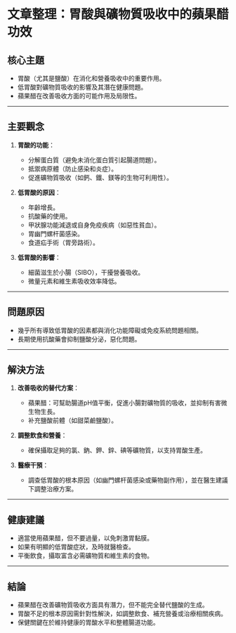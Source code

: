 # 文章整理：胃酸與礦物質吸收中的蘋果醋功效

## 核心主題  
- 胃酸（尤其是鹽酸）在消化和營養吸收中的重要作用。  
- 低胃酸對礦物質吸收的影響及其潛在健康問題。  
- 蘋果醋在改善吸收方面的可能作用及局限性。  

---

## 主要觀念  
1. **胃酸的功能**：  
   - 分解蛋白質（避免未消化蛋白質引起腸道問題）。  
   - 抵禦病原體（防止感染和炎症）。  
   - 促進礦物質吸收（如鈣、鐵、鎂等的生物可利用性）。  

2. **低胃酸的原因**：  
   - 年齡增長。  
   - 抗酸藥的使用。  
   - 甲狀腺功能減退或自身免疫疾病（如惡性貧血）。  
   - 胃幽門螺杆菌感染。  
   - 食道疝手術（胃旁路術）。  

3. **低胃酸的影響**：  
   - 細菌滋生於小腸（SIBO），干擾營養吸收。  
   - 微量元素和維生素吸收效率降低。  

---

## 問題原因  
- 幾乎所有導致低胃酸的因素都與消化功能障礙或免疫系統問題相關。  
- 長期使用抗酸藥會抑制鹽酸分泌，惡化問題。  

---

## 解決方法  
1. **改善吸收的替代方案**：  
   - 蘋果醋：可幫助腸道pH值平衡，促進小腸對礦物質的吸收，並抑制有害微生物生長。  
   - 补充鹽酸前體（如甜菜鹼鹽酸）。  

2. **調整飲食和營養**：  
   - 確保攝取足夠的氯、鈉、鉀、鋅、碘等礦物質，以支持胃酸生產。  

3. **醫療干預**：  
   - 調查低胃酸的根本原因（如幽門螺杆菌感染或藥物副作用），並在醫生建議下調整治療方案。  

---

## 健康建議  
- 適當使用蘋果醋，但不要過量，以免刺激胃黏膜。  
- 如果有明顯的低胃酸症狀，及時就醫檢查。  
- 平衡飲食，攝取富含必需礦物質和維生素的食物。  

---

## 結論  
- 蘋果醋在改善礦物質吸收方面具有潛力，但不能完全替代鹽酸的生成。  
- 胃酸不足的根本原因需針對性解決，如調整飲食、補充營養或治療相關疾病。  
- 保健關鍵在於維持健康的胃酸水平和整體腸道功能。